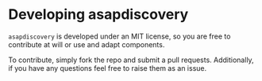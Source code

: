 Developing asapdiscovery
========================

`asapdiscovery` is developed under an MIT license, so you are free to contribute at will or use and adapt components.

To contribute, simply fork the repo and submit a pull requests. Additionally, if you have any questions  feel free to raise them as an issue. 